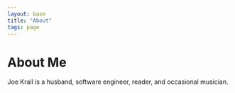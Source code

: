 ```yaml
---
layout: base
title: "About"
tags: page
---
```


# About Me

Joe Krall is a husband, software engineer, reader, and occasional musician.
